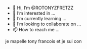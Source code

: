 - 👋 Hi, I’m @ROTONYZFRETZZ
- 👀 I’m interested in ...
- 🌱 I’m currently learning ...
- 💞️ I’m looking to collaborate on ...
- 📫 How to reach me ...

<!---
ROTONYZFRETZZ/ROTONYZFRETZZ is a ✨ special ✨ repository because its `README.md` (this file) appears on your GitHub profile.
You can click the Preview link to take a look at your changes.
--->
je mapelle tony francois
et je sui con
